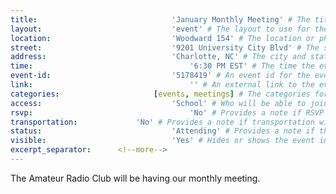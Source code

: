 ```yaml
---
title:								'January Monthly Meeting' # The title of the event.
layout:								'event' # The layout to use for the event.
location:							'Woodward 154' # The location or physical building of the event.
street:								'9201 University City Blvd' # The street address of the event.
address:							'Charlotte, NC' # The city and state of the event.
time:									'6:30 PM EST' # The time the event will start. Not the departure time.
event-id:							'5178419' # An event id for the event on NinerEngage. If one is not provided the event will attempt to use the link instead.
link:									'' # An external link to the event if it is not being hosted on NinerEngage.
categories:						[events, meetings] # The categories for the event. Meetings should always be 'events meetings'.
access:								'School' # Who will be able to join us for the event. Should be a value of 'Club', 'School', or 'Public'.
rsvp:									'No' # Provides a note if RSVP via email is required.
transportation:				'No' # Provides a note if transportation will be provided.
status:								'Attending' # Provides a note if the event has been cancelled or is planned. Should be a value of 'Attending', 'Planned', or 'Cancelled'.
visible:							'Yes' # Hides or shows the event in feeds.
excerpt_separator:		<!--more-->
---
```



The Amateur Radio Club will be having our monthly meeting.
